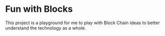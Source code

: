 # Fun with Blocks

This project is a playground for me to play with Block Chain ideas to better understand the technology as a whole.